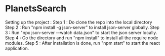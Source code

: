 # PlanetsSearch
Setting up the project : 
  Step 1 : Do clone the repo into the local directory
  Step 2 : Run "npm install -g json-server" to install json-server globally.
  Step 3 : Run "npx json-server --watch data.json" to start the json server locally.
  Step 4 : Go the directory and run "npm install" to install all the require node modules.
  Step 5 : After installation is done, run "npm start" to start the react application.
